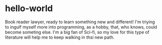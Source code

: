 # hello-world
Book reader lawyer, ready to learn something new and different!
I'm triying to ingulf myself more into programming, as a hobby, that, who knows, could become someting else. 
I'm a big fan of Sci-fi, so my love for this type of literature will help me to keep walking in thsi new path.

